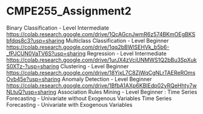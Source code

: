 # CMPE255_Assignment2


Binary Classification - Level Intermediate
https://colab.research.google.com/drive/1QcAGcnJwmR6z574BKmOEgBKSbfdqs8c3?usp=sharing
Multiclass Classification - Level Beginner 
https://colab.research.google.com/drive/1qq2bBWlSEHVk_b5b6-_fPJCUN0VaTV6S?usp=sharing
Regression - Level Intermediate            
https://colab.research.google.com/drive/1urJX4zVciUNMWS1Q2bBu3SpXukS0XTz-?usp=sharing
Clustering - Level Beginner                
https://colab.research.google.com/drive/18YjxL7C8ZjWqCgNLrTAEReROmsOvb45e?usp=sharing
Anomaly Detection - Level Beginner         
https://colab.research.google.com/drive/1BfbA1AXp6KBIEdp02yRQeHhty7wNLtuQ?usp=sharing
Association Rules Mining - Level Beginner  :
Time Series Forecasting - Univariate without Exogenous Variables
Time Series Forecasting - Univariate with Exogenous Variables
